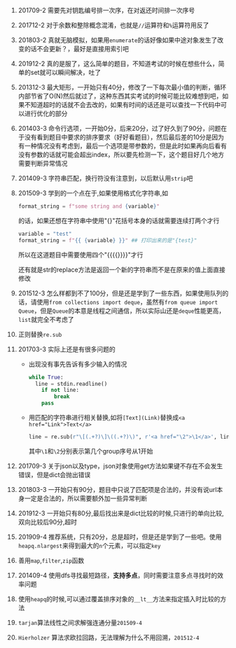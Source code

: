 1. 201709-2 需要先对钥匙编号排一次序，在对返还时间排一次序号

2. 201712-2 对于余数和整除概念混淆，也就是`//`运算符和`%`运算符用反了

3. 201803-2 真就无脑模拟，如果用`enumerate`的话好像如果中途对象发生了改变的话不会更新？，最好是直接用索引吧

4. 201912-2 真的是服了，这么简单的题目，不知道考试的时候在想些什么，简单的set就可以瞬间解决，吐了

5. 201312-3 最大矩形，一开始只有40分，修改了一下每次最小值的判断，循环内部节省了O(N)然后就过了，这种东西其实考试的时候可能比较难想到吧，如果不知道超时的话就不会去改的，如果有时间的话还是可以查找一下代码中可以进行优化的部分

6. 201403-3 命令行选项，一开始0分，后来20分，过了好久到了90分，问题在于没有看到题目中要求的排序要求（好好看题目），然后最后差的10分是因为有一种情况没有考虑到，最后一个选项是带参数的，但是此时如果再向后看有没有参数的话就可能会超出index，所以要先检测一下，这个题目好几个地方需要判断异常情况

7. 201409-3 字符串匹配，换行符没有注意到，以后默认用`strip`吧

8. 201509-3 学到的一个点在于,如果使用格式化字符串,如

   ```python
   format_string = f"some string and {variable}"
   ```

   的话，如果还想在字符串中使用"{}"花括号本身的话就需要连续打两个才行

   ```python
   variable = "test"
   format_string = f"{{ {variable} }}" ## 打印出来的是"{test}"
   ```

   所以在这道题目中需要使用四个"{{{{}}}}"才行

   还有就是str的replace方法是返回一个新的字符串而不是在原来的值上面直接修改
   
9. 201512-3 怎么样都到不了100分，但是还是学到了一些东西，如果使用队列的话，请使用`from collections import deque`，虽然有`from queue import Queue`，但是`Queue`的本意是线程之间通信，所以实际山还是`deque`性能更高，`list`就完全不考虑了

10. 正则替换`re.sub`

11. 201703-3 实际上还是有很多问题的

    - 出现没有事先告诉有多少输入的情况

      ```python
      while True:
      	line = stdin.readline()
          if not line:
              break
          pass
      ```

    - 用匹配的字符串进行相关替换,如将`[Text](Link)`替换成`<a href="Link">Text</a>`

      ```python
      line = re.sub(r"\[(.+?)\]\((.+?)\)", r'<a href="\2">\1</a>', line)
      ```

      其中`\1`和`\2`分别表示第几个group序号从1开始
    
12. 201709-3 关于json以及type，json对象使用get方法如果键不存在不会发生错误，但是dict会抛出错误

13. 201803-3 一开始只有90分，题目中只说了匹配项是合法的，并没有说url本身一定是合法的，所以需要额外加一些异常判断

14. 201912-3 一开始只有80分,最后找出来是dict比较的时候,只进行的单向比较,双向比较后90分,超时

15. 201909-4 推荐系统，只有20分，总是超时，但是还是学到了一些吧。使用`heapq.nlargest`来得到最大的`n`个元素，可以指定`key`

16. 善用`map`,`filter`,`zip`函数

17. 201409-4 使用dfs寻找最短路径，**支持多点**，同时需要注意多点寻找时的效率问题

18. 使用`heapq`的时候,可以通过覆盖排序对象的`__lt__`方法来指定插入时比较的方法

19. `tarjan`算法线性之间求解强连通分量`201509-4`

20. `Hierholzer` 算法求欧拉回路，无法理解为什么不用回溯，`201512-4`
